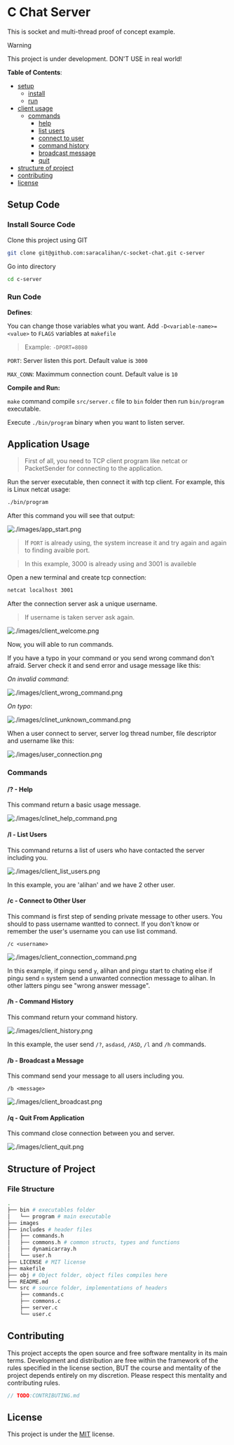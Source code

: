 # C Chat Server

This is socket and multi-thread proof of concept example.

> [!WARNING]
> This project is under development. DON'T USE in real world!

**Table of Contents**:

- [setup](#setup-code)
  - [install](#install-source-code)
  - [run](#run-code)
- [client usage](#application-usage)
  - [commands](#commands)
    - [help](#help)
    - [list users](#l---list-users)
    - [connect to user](#c---connect-to-other-user)
    - [command history](#h---command-history)
    - [broadcast message](#b---broadcast-a-message)
    - [quit](#q---quit-from-application)
- [structure of project](#structure-of-project)
- [contributing](#contributing)
- [license](#license)

## Setup Code

### Install Source Code

Clone this project using GIT

```bash
git clone git@github.com:saracalihan/c-socket-chat.git c-server
```

Go into directory

```bash
cd c-server
```

### Run Code

**Defines**:

You can change those variables what you want. Add `-D<variable-name>=<value>` to `FLAGS` variables at `makefile`

> Example: `-DPORT=8080`

`PORT`: Server listen this port. Default value is `3000`

`MAX_CONN`: Maximmum connection count. Default value is `10`

**Compile and Run:**

`make` command compile `src/server.c` file to `bin` folder then run `bin/program` executable.

Execute `./bin/program` binary when you want to listen server.

## Application Usage

> First of all, you need to TCP client program like netcat or PacketSender for connecting to the application.

Run the server executable, then connect it with tcp client. For example, this is Linux netcat usage:

```bash
./bin/program
```

After this command you will see that output:

![./images/app_start.png](./images/app_start.png)

> If `PORT` is already using, the system increase it and try again and again to finding avaible port.

> In this example, 3000 is already using and 3001 is availeble

Open a new terminal and create tcp connection:

```bash
netcat localhost 3001
```

After the connection server ask a unique username.

> If username is taken server ask again.

![./images/client_welcome.png](./images/client_welcome.png)

Now, you will able to run commands.

If you have a typo in your command or you send wrong command don't afraid. Server check it and send error and usage message like this:

_On invalid command_:

![./images/client_wrong_command.png](./images/client_wrong_command.png)

_On typo_:

![./images/clinet_unknown_command.png](./images/clinet_unknown_command.png)

When a user connect to server, server log thread number, file descriptor and username like this:

![./images/user_connection.png](./images/user_connection.png)

### Commands

#### /? - Help

This command return a basic usage message.

![./images/clinet_help_command.png](./images/clinet_help_command.png)

#### /l - List Users

This command returns a list of users who have contacted the server including you.

![./images/client_list_users.png](./images/client_list_users.png)

In this example, you are 'alihan' and we have 2 other user.

#### /c - Connect to Other User

This command is first step of sending private message to other users. You should to pass username wantted to connect.
If you don't know or remember the user's username you can use list command.

`/c <username>`

![./images/client_connection_command.png](./images/client_connection_command.png)

In this example, if pingu send `y`, alihan and pingu start to chating else if pingu send `n` system send a unwanted connection message to alihan. In other latters pingu see "wrong answer message".

#### /h - Command History

This command return your command history.

![./images/client_history.png](./images/client_history.png)

In this example, the user send `/?`, `asdasd`, `/ASD`, `/l` and `/h` commands.

#### /b - Broadcast a Message

This command send your message to all users including you.

`/b <message>`

![./images/client_broadcast.png](./images/client_broadcast.png)

#### /q - Quit From Application

This command close connection between you and server.

![./images/client_quit.png](./images/client_quit.png)

## Structure of Project

### File Structure

```bash
.
├── bin # executables folder
│   └── program # main executable
├── images
├── includes # header files
│   ├── commands.h
│   ├── commons.h # common structs, types and functions
│   ├── dynamicarray.h
│   └── user.h
├── LICENSE # MIT license
├── makefile
├── obj # Object folder, object files compiles here
├── README.md
└── src # source folder, implementations of headers
    ├── commands.c
    ├── commons.c
    ├── server.c
    └── user.c
```

## Contributing

This project accepts the open source and free software mentality in its main terms. Development and distribution are free within the framework of the rules specified in the license section, BUT the course and mentality of the project depends entirely on my discretion. Please respect this mentality and contributing rules.

```js
// TODO:CONTRIBUTING.md
```

## License

This project is under the [MIT](./LICENSE) license.
